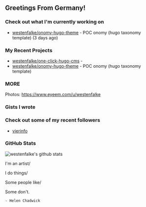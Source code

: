 ## Greetings From Germany!

### Check out what I'm currently working on

- [westenfalke/onomy-hugo-theme](https://github.com/westenfalke/onomy-hugo-theme) - POC onomy (hugo taxonomy template)  (3 days ago)

### My Recent Projects

- [westenfalke/one-click-hugo-cms](https://github.com/westenfalke/one-click-hugo-cms) - 
- [westenfalke/onomy-hugo-theme](https://github.com/westenfalke/onomy-hugo-theme) - POC onomy (hugo taxonomy template) 

### MORE 
Photos: https://www.eyeem.com/u/westenfalke

### Gists I wrote


### Check out some of my recent followers

- [vierinfo](https://github.com/vierinfo)

### GitHub Stats
![westenfalke's github stats](https://github-readme-stats.vercel.app/api?username=westenfalke&count_private=true&hide_title=true)

  I'm an artist/
  
  I do things/
  
  Some people like/
  
  Some don't.
  
    - Helen Chadwick

